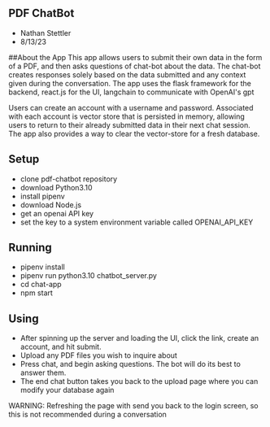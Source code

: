 ## PDF ChatBot
- Nathan Stettler
- 8/13/23 

##About the App
This app allows users to submit their own data in the form of a PDF, and then asks questions of chat-bot about the data. 
The chat-bot creates responses solely based on the data submitted and any context given during the conversation. The app
uses the flask framework for the backend, react.js for the UI, langchain to communicate with OpenAI's gpt

Users can create an account with a username and password. Associated with each account is vector store that is persisted
in memory, allowing users to return to their already submitted data in their next chat session. The app also provides a 
way to clear the vector-store for a fresh database.

## Setup
- clone pdf-chatbot repository
- download Python3.10
- install pipenv
- download Node.js
- get an openai API key
- set the key to a system environment variable called OPENAI_API_KEY

## Running
- pipenv install
- pipenv run python3.10 chatbot_server.py
- cd chat-app 
- npm start

## Using
- After spinning up the server and loading the UI, click the link, create an account, and hit submit.
- Upload any PDF files you wish to inquire about
- Press chat, and begin asking questions. The bot will do its best to answer them.
- The end chat button takes you back to the upload page where you can modify your database again

WARNING: Refreshing the page with send you back to the login screen, so this is not recommended during a conversation



